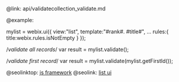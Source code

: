 @link: api/validatecollection_validate.md

@example:

mylist = webix.ui({
    view:"list",
    template:"#rank#. #title#",
    ...
    rules:{
		title:webix.rules.isNotEmpty
	}
});

/*validate all records*/
var result = mylist.validate();

/*validate first record*/
var result = mylist.validate(mylist.getFirstId());


@seolinktop: [js framework](https://webix.com)
@seolink: [list ui](https://webix.com/widget/list/)